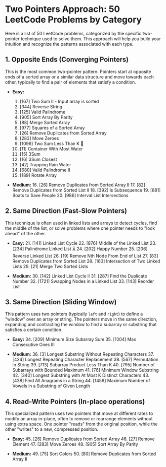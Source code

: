 # Two Pointers Approach: 50 LeetCode Problems by Category

Here is a list of 50 LeetCode problems, categorized by the specific two-pointer technique used to solve them. This approach will help you build your intuition and recognize the patterns associated with each type.

## 1. Opposite Ends (Converging Pointers)

This is the most common two-pointer pattern. Pointers start at opposite ends of a sorted array or a similar data structure and move towards each other, typically to find a pair of elements that satisfy a condition.

* **Easy:**
    1.  [167] Two Sum II - Input array is sorted
    2.  [344] Reverse String
    3.  [125] Valid Palindrome
    4.  [905] Sort Array By Parity
    5.  [88] Merge Sorted Array
    6.  [977] Squares of a Sorted Array
    7.  [26] Remove Duplicates from Sorted Array
    8.  [283] Move Zeroes
    9.  [1099] Two Sum Less Than K 📌
    10. [11] Container With Most Water
    11. [15] 3Sum
    12. [16] 3Sum Closest
    13. [42] Trapping Rain Water
    14. [680] Valid Palindrome II
    15. [189] Rotate Array

* **Medium:**
    16. [26] Remove Duplicates from Sorted Array II
    17. [82] Remove Duplicates from Sorted List II
    18. [392] Is Subsequence
    19. [881] Boats to Save People
    20. [986] Interval List Intersections

## 2. Same Direction (Fast-Slow Pointers)

This technique is often used in linked lists and arrays to detect cycles, find the middle of the list, or solve problems where one pointer needs to "look ahead" of the other.

* **Easy:**
    21. [141] Linked List Cycle
    22. [876] Middle of the Linked List
    23. [234] Palindrome Linked List ⏳
    24. [202] Happy Number
    25. [206] Reverse Linked List
    26. [19] Remove Nth Node From End of List
    27. [83] Remove Duplicates from Sorted List
    28. [160] Intersection of Two Linked Lists
    29. [21] Merge Two Sorted Lists

* **Medium:**
    30. [142] Linked List Cycle II
    31. [287] Find the Duplicate Number
    32. [1721] Swapping Nodes in a Linked List
    33. [143] Reorder List

## 3. Same Direction (Sliding Window)

This pattern uses two pointers (typically `left` and `right`) to define a "window" over an array or string. The pointers move in the same direction, expanding and contracting the window to find a subarray or substring that satisfies a certain condition.

* **Easy:**
    34. [209] Minimum Size Subarray Sum
    35. [1004] Max Consecutive Ones III

* **Medium:**
    36. [3] Longest Substring Without Repeating Characters
    37. [424] Longest Repeating Character Replacement
    38. [567] Permutation in String
    39. [713] Subarray Product Less Than K
    40. [795] Number of Subarrays with Bounded Maximum
    41. [76] Minimum Window Substring
    42. [340] Longest Substring with At Most K Distinct Characters
    43. [438] Find All Anagrams in a String
    44. [1456] Maximum Number of Vowels in a Substring of Given Length

## 4. Read-Write Pointers (In-place operations)

This specialized pattern uses two pointers that move at different rates to modify an array in-place, often to remove or rearrange elements without using extra space. One pointer "reads" from the original position, while the other "writes" to a new, compressed position.

* **Easy:**
    45. [26] Remove Duplicates from Sorted Array
    46. [27] Remove Element
    47. [283] Move Zeroes
    48. [905] Sort Array By Parity

* **Medium:**
    49. [75] Sort Colors
    50. [80] Remove Duplicates from Sorted Array II


